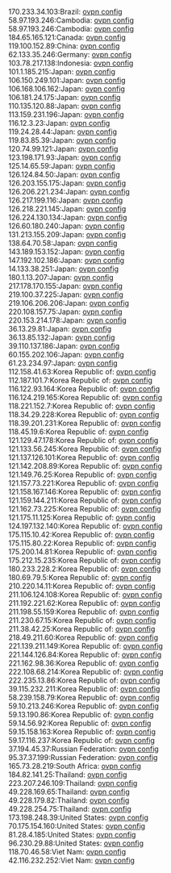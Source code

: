 170.233.34.103:Brazil: [ovpn config](vpn/170_233_34_103.ovpn)  
58.97.193.246:Cambodia: [ovpn config](vpn/58_97_193_246.ovpn)  
58.97.193.246:Cambodia: [ovpn config](vpn/58_97_193_246.ovpn)  
184.65.165.121:Canada: [ovpn config](vpn/184_65_165_121.ovpn)  
119.100.152.89:China: [ovpn config](vpn/119_100_152_89.ovpn)  
62.133.35.246:Germany: [ovpn config](vpn/62_133_35_246.ovpn)  
103.78.217.138:Indonesia: [ovpn config](vpn/103_78_217_138.ovpn)  
101.1.185.215:Japan: [ovpn config](vpn/101_1_185_215.ovpn)  
106.150.249.101:Japan: [ovpn config](vpn/106_150_249_101.ovpn)  
106.168.106.162:Japan: [ovpn config](vpn/106_168_106_162.ovpn)  
106.181.24.175:Japan: [ovpn config](vpn/106_181_24_175.ovpn)  
110.135.120.88:Japan: [ovpn config](vpn/110_135_120_88.ovpn)  
113.159.231.196:Japan: [ovpn config](vpn/113_159_231_196.ovpn)  
116.12.3.23:Japan: [ovpn config](vpn/116_12_3_23.ovpn)  
119.24.28.44:Japan: [ovpn config](vpn/119_24_28_44.ovpn)  
119.83.85.39:Japan: [ovpn config](vpn/119_83_85_39.ovpn)  
120.74.99.121:Japan: [ovpn config](vpn/120_74_99_121.ovpn)  
123.198.171.93:Japan: [ovpn config](vpn/123_198_171_93.ovpn)  
125.14.65.59:Japan: [ovpn config](vpn/125_14_65_59.ovpn)  
126.124.84.50:Japan: [ovpn config](vpn/126_124_84_50.ovpn)  
126.203.155.175:Japan: [ovpn config](vpn/126_203_155_175.ovpn)  
126.206.221.234:Japan: [ovpn config](vpn/126_206_221_234.ovpn)  
126.217.199.116:Japan: [ovpn config](vpn/126_217_199_116.ovpn)  
126.218.221.145:Japan: [ovpn config](vpn/126_218_221_145.ovpn)  
126.224.130.134:Japan: [ovpn config](vpn/126_224_130_134.ovpn)  
126.60.180.240:Japan: [ovpn config](vpn/126_60_180_240.ovpn)  
131.213.155.209:Japan: [ovpn config](vpn/131_213_155_209.ovpn)  
138.64.70.58:Japan: [ovpn config](vpn/138_64_70_58.ovpn)  
143.189.153.152:Japan: [ovpn config](vpn/143_189_153_152.ovpn)  
147.192.102.186:Japan: [ovpn config](vpn/147_192_102_186.ovpn)  
14.133.38.251:Japan: [ovpn config](vpn/14_133_38_251.ovpn)  
180.1.13.207:Japan: [ovpn config](vpn/180_1_13_207.ovpn)  
217.178.170.155:Japan: [ovpn config](vpn/217_178_170_155.ovpn)  
219.100.37.225:Japan: [ovpn config](vpn/219_100_37_225.ovpn)  
219.106.206.206:Japan: [ovpn config](vpn/219_106_206_206.ovpn)  
220.108.157.75:Japan: [ovpn config](vpn/220_108_157_75.ovpn)  
220.153.214.178:Japan: [ovpn config](vpn/220_153_214_178.ovpn)  
36.13.29.81:Japan: [ovpn config](vpn/36_13_29_81.ovpn)  
36.13.85.132:Japan: [ovpn config](vpn/36_13_85_132.ovpn)  
39.110.137.186:Japan: [ovpn config](vpn/39_110_137_186.ovpn)  
60.155.202.106:Japan: [ovpn config](vpn/60_155_202_106.ovpn)  
61.23.234.97:Japan: [ovpn config](vpn/61_23_234_97.ovpn)  
112.158.41.63:Korea Republic of: [ovpn config](vpn/112_158_41_63.ovpn)  
112.187.101.7:Korea Republic of: [ovpn config](vpn/112_187_101_7.ovpn)  
116.122.93.164:Korea Republic of: [ovpn config](vpn/116_122_93_164.ovpn)  
116.124.219.165:Korea Republic of: [ovpn config](vpn/116_124_219_165.ovpn)  
118.221.152.7:Korea Republic of: [ovpn config](vpn/118_221_152_7.ovpn)  
118.34.29.228:Korea Republic of: [ovpn config](vpn/118_34_29_228.ovpn)  
118.39.201.231:Korea Republic of: [ovpn config](vpn/118_39_201_231.ovpn)  
118.45.19.6:Korea Republic of: [ovpn config](vpn/118_45_19_6.ovpn)  
121.129.47.178:Korea Republic of: [ovpn config](vpn/121_129_47_178.ovpn)  
121.133.56.245:Korea Republic of: [ovpn config](vpn/121_133_56_245.ovpn)  
121.137.126.101:Korea Republic of: [ovpn config](vpn/121_137_126_101.ovpn)  
121.142.208.89:Korea Republic of: [ovpn config](vpn/121_142_208_89.ovpn)  
121.149.76.25:Korea Republic of: [ovpn config](vpn/121_149_76_25.ovpn)  
121.157.73.221:Korea Republic of: [ovpn config](vpn/121_157_73_221.ovpn)  
121.158.167.146:Korea Republic of: [ovpn config](vpn/121_158_167_146.ovpn)  
121.159.144.211:Korea Republic of: [ovpn config](vpn/121_159_144_211.ovpn)  
121.162.73.225:Korea Republic of: [ovpn config](vpn/121_162_73_225.ovpn)  
121.175.11.125:Korea Republic of: [ovpn config](vpn/121_175_11_125.ovpn)  
124.197.132.140:Korea Republic of: [ovpn config](vpn/124_197_132_140.ovpn)  
175.115.10.42:Korea Republic of: [ovpn config](vpn/175_115_10_42.ovpn)  
175.115.80.22:Korea Republic of: [ovpn config](vpn/175_115_80_22.ovpn)  
175.200.14.81:Korea Republic of: [ovpn config](vpn/175_200_14_81.ovpn)  
175.212.15.235:Korea Republic of: [ovpn config](vpn/175_212_15_235.ovpn)  
180.233.228.2:Korea Republic of: [ovpn config](vpn/180_233_228_2.ovpn)  
180.69.79.5:Korea Republic of: [ovpn config](vpn/180_69_79_5.ovpn)  
210.220.14.11:Korea Republic of: [ovpn config](vpn/210_220_14_11.ovpn)  
211.106.124.108:Korea Republic of: [ovpn config](vpn/211_106_124_108.ovpn)  
211.192.221.62:Korea Republic of: [ovpn config](vpn/211_192_221_62.ovpn)  
211.198.55.159:Korea Republic of: [ovpn config](vpn/211_198_55_159.ovpn)  
211.230.67.15:Korea Republic of: [ovpn config](vpn/211_230_67_15.ovpn)  
211.38.42.25:Korea Republic of: [ovpn config](vpn/211_38_42_25.ovpn)  
218.49.211.60:Korea Republic of: [ovpn config](vpn/218_49_211_60.ovpn)  
221.139.211.149:Korea Republic of: [ovpn config](vpn/221_139_211_149.ovpn)  
221.144.126.84:Korea Republic of: [ovpn config](vpn/221_144_126_84.ovpn)  
221.162.98.36:Korea Republic of: [ovpn config](vpn/221_162_98_36.ovpn)  
222.108.68.214:Korea Republic of: [ovpn config](vpn/222_108_68_214.ovpn)  
222.235.13.86:Korea Republic of: [ovpn config](vpn/222_235_13_86.ovpn)  
39.115.232.211:Korea Republic of: [ovpn config](vpn/39_115_232_211.ovpn)  
58.239.158.79:Korea Republic of: [ovpn config](vpn/58_239_158_79.ovpn)  
59.10.213.246:Korea Republic of: [ovpn config](vpn/59_10_213_246.ovpn)  
59.13.190.86:Korea Republic of: [ovpn config](vpn/59_13_190_86.ovpn)  
59.14.56.92:Korea Republic of: [ovpn config](vpn/59_14_56_92.ovpn)  
59.15.158.163:Korea Republic of: [ovpn config](vpn/59_15_158_163.ovpn)  
59.17.116.237:Korea Republic of: [ovpn config](vpn/59_17_116_237.ovpn)  
37.194.45.37:Russian Federation: [ovpn config](vpn/37_194_45_37.ovpn)  
95.37.37.199:Russian Federation: [ovpn config](vpn/95_37_37_199.ovpn)  
165.73.28.219:South Africa: [ovpn config](vpn/165_73_28_219.ovpn)  
184.82.141.25:Thailand: [ovpn config](vpn/184_82_141_25.ovpn)  
223.207.246.109:Thailand: [ovpn config](vpn/223_207_246_109.ovpn)  
49.228.169.65:Thailand: [ovpn config](vpn/49_228_169_65.ovpn)  
49.228.179.82:Thailand: [ovpn config](vpn/49_228_179_82.ovpn)  
49.228.254.75:Thailand: [ovpn config](vpn/49_228_254_75.ovpn)  
173.198.248.39:United States: [ovpn config](vpn/173_198_248_39.ovpn)  
70.175.154.160:United States: [ovpn config](vpn/70_175_154_160.ovpn)  
81.28.4.185:United States: [ovpn config](vpn/81_28_4_185.ovpn)  
96.230.29.88:United States: [ovpn config](vpn/96_230_29_88.ovpn)  
118.70.46.58:Viet Nam: [ovpn config](vpn/118_70_46_58.ovpn)  
42.116.232.252:Viet Nam: [ovpn config](vpn/42_116_232_252.ovpn)  
